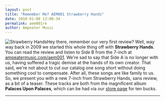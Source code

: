 ```yaml
---
layout: post
title: "Remember Me? AEM001 Strawberry Hands"
date: 2010-01-08 13:00:34
permalink: aem001re
author: Ampeater Music
---
```

![Strawberry Hands](http://ampeatermusic.com/wp-content/uploads/2010/01/strawberryhandsre.jpg "Strawberry Hands")Hey there, remember our very first review? Well, way way back in 2009 we started this whole thing off with **Strawberry Hands**. You can read the review and listen to Side B from the 7-inch at [ampeatermusic.com/aem001](http://www.ampeatermusic.com/aem001). We're sad to say that Side A is no longer with us, having suffered a tragic demise at the hands of its own creator. That said, we're not about to cut our catalog one song short without doing something cool to compensate. After all, these songs are like family to us. So, we present you with a new 7-inch from Strawberry Hands, sans review, as a bit of a teaser. These tracks are both from the magnificent album **Palaces Upon Palaces**, which can be had via our [store page](http://www.ampeatermusic.com/store) for ten bucks.

<!-- more -->



---


